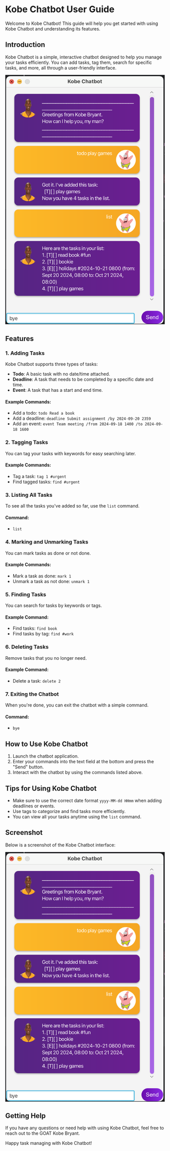 # Kobe Chatbot User Guide

Welcome to Kobe Chatbot! This guide will help you get started with using Kobe Chatbot and understanding its features.

## Introduction

Kobe Chatbot is a simple, interactive chatbot designed to help you manage your tasks efficiently. You can add tasks, tag them, search for specific tasks, and more, all through a user-friendly interface.

![Kobe Chatbot](Ui.png)

## Features

### 1. Adding Tasks

Kobe Chatbot supports three types of tasks:
- **Todo**: A basic task with no date/time attached.
- **Deadline**: A task that needs to be completed by a specific date and time.
- **Event**: A task that has a start and end time.

#### Example Commands:
- Add a todo: `todo Read a book`
- Add a deadline: `deadline Submit assignment /by 2024-09-20 2359`
- Add an event: `event Team meeting /from 2024-09-18 1400 /to 2024-09-18 1600`

### 2. Tagging Tasks

You can tag your tasks with keywords for easy searching later.

#### Example Commands:
- Tag a task: `tag 1 #urgent`
- Find tagged tasks: `find #urgent`

### 3. Listing All Tasks

To see all the tasks you've added so far, use the `list` command.

#### Command:
- `list`

### 4. Marking and Unmarking Tasks

You can mark tasks as done or not done.

#### Example Commands:
- Mark a task as done: `mark 1`
- Unmark a task as not done: `unmark 1`

### 5. Finding Tasks

You can search for tasks by keywords or tags.

#### Example Command:
- Find tasks: `find book`
- Find tasks by tag: `find #work`

### 6. Deleting Tasks

Remove tasks that you no longer need.

#### Example Command:
- Delete a task: `delete 2`

### 7. Exiting the Chatbot

When you're done, you can exit the chatbot with a simple command.

#### Command:
- `bye`

## How to Use Kobe Chatbot

1. Launch the chatbot application.
2. Enter your commands into the text field at the bottom and press the "Send" button.
3. Interact with the chatbot by using the commands listed above.

## Tips for Using Kobe Chatbot

- Make sure to use the correct date format `yyyy-MM-dd HHmm` when adding deadlines or events.
- Use tags to categorize and find tasks more efficiently.
- You can view all your tasks anytime using the `list` command.

## Screenshot

Below is a screenshot of the Kobe Chatbot interface:

![Kobe Chatbot](Ui.png)

## Getting Help

If you have any questions or need help with using Kobe Chatbot, feel free to reach out to the GOAT Kobe Bryant.

Happy task managing with Kobe Chatbot!
